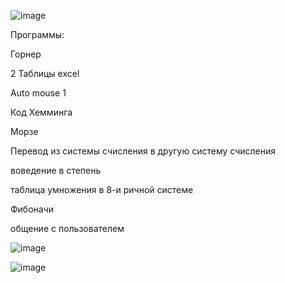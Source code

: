 ![image](https://user-images.githubusercontent.com/84030509/192939839-22c50a1d-4095-4e91-9529-96cca2a091f4.png)

Программы:

Горнер

2 Таблицы excel

Auto mouse 1

Код Хемминга 

Морзе

Перевод из системы счисления в другую систему счисления

воведение в степень 

таблица умножения в 8-и ричной системе 

Фибоначи

общение с пользователем


![image](https://user-images.githubusercontent.com/84030509/198190446-f808785d-f464-4233-b28d-10470b9b175b.png)


![image](https://user-images.githubusercontent.com/84030509/200734701-ae975610-bb3c-4179-8be9-1740ba991e07.png)
